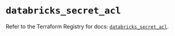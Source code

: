 # `databricks_secret_acl`

Refer to the Terraform Registry for docs: [`databricks_secret_acl`](https://registry.terraform.io/providers/databricks/databricks/1.79.1/docs/resources/secret_acl).
